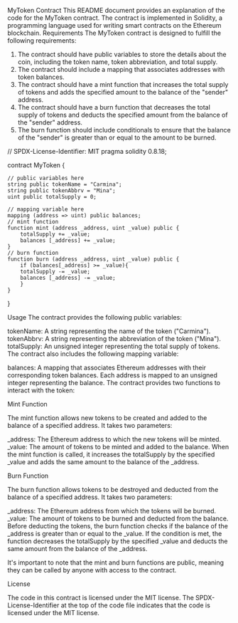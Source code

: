 MyToken Contract
This README document provides an explanation of the code for the MyToken contract. The contract is implemented in Solidity, a programming language used for writing smart contracts on the Ethereum blockchain.
Requirements
The MyToken contract is designed to fulfill the following requirements:
1.	The contract should have public variables to store the details about the coin, including the token name, token abbreviation, and total supply.
2.	The contract should include a mapping that associates addresses with token balances.
3.	The contract should have a mint function that increases the total supply of tokens and adds the specified amount to the balance of the "sender" address.
4.	The contract should have a burn function that decreases the total supply of tokens and deducts the specified amount from the balance of the "sender" address.
5.	The burn function should include conditionals to ensure that the balance of the "sender" is greater than or equal to the amount to be burned.


// SPDX-License-Identifier: MIT
pragma solidity 0.8.18;

contract MyToken {

    // public variables here
    string public tokenName = "Carmina";
    string public tokenAbbrv = "Mina";
    uint public totalSupply = 0;

    // mapping variable here
    mapping (address => uint) public balances;
    // mint function
    function mint (address _address, uint _value) public {
        totalSupply += _value;
        balances [_address] += _value;    
    }
    // burn function
    function burn (address _address, uint _value) public {
        if (balances[_address] >= _value){
        totalSupply -= _value;
        balances [_address] -= _value;  
        }   
    }
}


Usage
The contract provides the following public variables:

tokenName: A string representing the name of the token ("Carmina").
tokenAbbrv: A string representing the abbreviation of the token ("Mina").
totalSupply: An unsigned integer representing the total supply of tokens.
The contract also includes the following mapping variable:

balances: A mapping that associates Ethereum addresses with their corresponding token balances. Each address is mapped to an unsigned integer representing the balance.
The contract provides two functions to interact with the token:

Mint Function

The mint function allows new tokens to be created and added to the balance of a specified address. It takes two parameters:

_address: The Ethereum address to which the new tokens will be minted.
_value: The amount of tokens to be minted and added to the balance.
When the mint function is called, it increases the totalSupply by the specified _value and adds the same amount to the balance of the _address.

Burn Function

The burn function allows tokens to be destroyed and deducted from the balance of a specified address. It takes two parameters:

_address: The Ethereum address from which the tokens will be burned.
_value: The amount of tokens to be burned and deducted from the balance.
Before deducting the tokens, the burn function checks if the balance of the _address is greater than or equal to the _value. If the condition is met, the function decreases the totalSupply by the specified _value and deducts the same amount from the balance of the _address.

It's important to note that the mint and burn functions are public, meaning they can be called by anyone with access to the contract.

License

The code in this contract is licensed under the MIT license. The SPDX-License-Identifier at the top of the code file indicates that the code is licensed under the MIT license.

